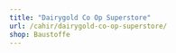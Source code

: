 ```yaml
---
title: "Dairygold Co Op Superstore"
url: /cahir/dairygold-co-op-superstore/
shop: Baustoffe
---
```

